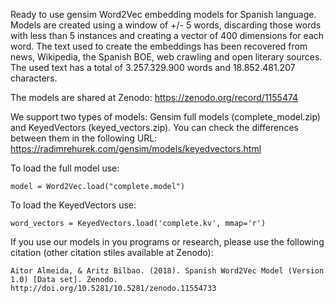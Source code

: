 Ready to use gensim Word2Vec embedding models for Spanish language. Models are created using a window of +/- 5 words, discarding those words with less than 5 instances and creating a vector of 400 dimensions for each word. The text used to create the embeddings has been recovered from news, Wikipedia, the Spanish BOE, web crawling and open literary sources.  The used text has a total of 3.257.329.900 words and 18.852.481.207 characters.

The models are shared at Zenodo: https://zenodo.org/record/1155474

We support two types of models: Gensim full models (complete_model.zip) and KeyedVectors (keyed_vectors.zip). You can check the differences between them in the following URL: https://radimrehurek.com/gensim/models/keyedvectors.html

To load the full model use:
```
model = Word2Vec.load("complete.model")
```

To load the KeyedVectors use:
```
word_vectors = KeyedVectors.load('complete.kv', mmap='r')
```

If you use our models in you programs or research, please use the following citation (other citation stiles available at Zenodo):
```
Aitor Almeida, & Aritz Bilbao. (2018). Spanish Word2Vec Model (Version 1.0) [Data set]. Zenodo. http://doi.org/10.5281/10.5281/zenodo.11554733
```

